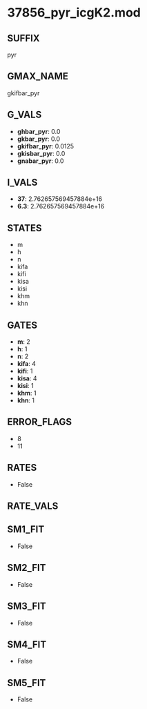 # 37856_pyr_icgK2.mod

## SUFFIX

pyr

## GMAX_NAME

gkifbar_pyr

## G_VALS

- **ghbar_pyr**: 0.0
- **gkbar_pyr**: 0.0
- **gkifbar_pyr**: 0.0125
- **gkisbar_pyr**: 0.0
- **gnabar_pyr**: 0.0

## I_VALS

- **37**: 2.762657569457884e+16
- **6.3**: 2.762657569457884e+16

## STATES

- m
- h
- n
- kifa
- kifi
- kisa
- kisi
- khm
- khn

## GATES

- **m**: 2
- **h**: 1
- **n**: 2
- **kifa**: 4
- **kifi**: 1
- **kisa**: 4
- **kisi**: 1
- **khm**: 1
- **khn**: 1

## ERROR_FLAGS

- 8
- 11

## RATES

- False

## RATE_VALS


## SM1_FIT

- False

## SM2_FIT

- False

## SM3_FIT

- False

## SM4_FIT

- False

## SM5_FIT

- False

